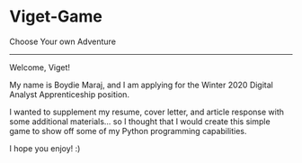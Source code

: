 # Viget-Game
Choose Your own Adventure

----------

Welcome, Viget!

My name is Boydie Maraj, and I am applying for the Winter 2020 Digital Analyst Apprenticeship position.

I wanted to supplement my resume, cover letter, and article response with some additional materials... so I thought that I would create this simple game to show off some of my Python programming capabilities.

I hope you enjoy! :)
